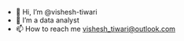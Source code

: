 - 👋 Hi, I’m @vishesh-tiwari
- 👀 I’m a data analyst
- 📫 How to reach me vishesh_tiwari@outlook.com

<!---
vishesh-tiwari/vishesh-tiwari is a ✨ special ✨ repository because its `README.md` (this file) appears on your GitHub profile.
You can click the Preview link to take a look at your changes.
--->
